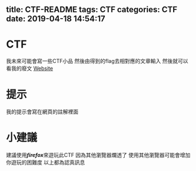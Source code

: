 title: CTF-README
tags: CTF
categories: CTF
date: 2019-04-18 14:54:17
---
# CTF
我未來可能會寫一些CTF小品
然後由得到的flag去相對應的文章輸入
然後就可以看我的廢文
[Website](https://ctf.nctu.me "Website")
# 提示
我的提示會寫在網頁的註解裡面
# 小建議
建議使用***firefox***來遊玩此CTF
因為其他瀏覽器爛透了
使用其他瀏覽器可能會增加你遊玩的困難度
以上都為認真訊息